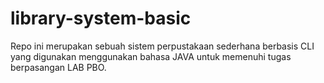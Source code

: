 # library-system-basic
Repo ini merupakan sebuah sistem perpustakaan sederhana berbasis CLI yang digunakan menggunakan bahasa JAVA untuk memenuhi tugas berpasangan LAB PBO.
